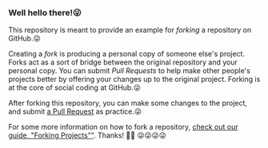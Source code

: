 ### Well hello there!😜

This repository is meant to provide an example for *forking* a repository on GitHub.😜

Creating a *fork* is producing a personal copy of someone else's project. Forks act as a sort of bridge between the original repository and your personal copy. You can submit *Pull Requests* to help make other people's projects better by offering your changes up to the original project. Forking is at the core of social coding at GitHub.😜

After forking this repository, you can make some changes to the project, and submit [a Pull Request](https://github.com/octocat/Spoon-Knife/pulls) as practice.😜

For some more information on how to fork a repository, [check out our guide, "Forking Projects""](http://guides.github.com/overviews/forking/). Thanks! :sparkling_heart:😜
😜😜😜😜
